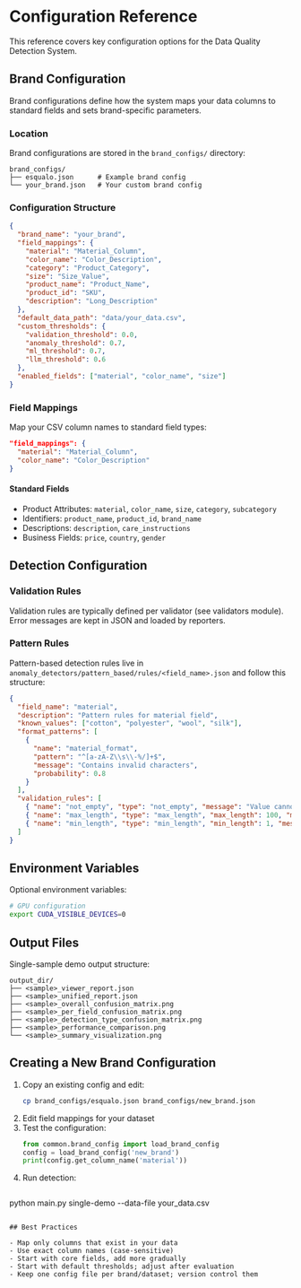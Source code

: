 # Configuration Reference

This reference covers key configuration options for the Data Quality Detection System.

## Brand Configuration

Brand configurations define how the system maps your data columns to standard fields and sets brand-specific parameters.

### Location

Brand configurations are stored in the `brand_configs/` directory:

```
brand_configs/
├── esqualo.json      # Example brand config
└── your_brand.json   # Your custom brand config
```

### Configuration Structure

```json
{
  "brand_name": "your_brand",
  "field_mappings": {
    "material": "Material_Column",
    "color_name": "Color_Description",
    "category": "Product_Category",
    "size": "Size_Value",
    "product_name": "Product_Name",
    "product_id": "SKU",
    "description": "Long_Description"
  },
  "default_data_path": "data/your_data.csv",
  "custom_thresholds": {
    "validation_threshold": 0.0,
    "anomaly_threshold": 0.7,
    "ml_threshold": 0.7,
    "llm_threshold": 0.6
  },
  "enabled_fields": ["material", "color_name", "size"]
}
```

### Field Mappings

Map your CSV column names to standard field types:

```json
"field_mappings": {
  "material": "Material_Column",
  "color_name": "Color_Description"
}
```

#### Standard Fields

- Product Attributes: `material`, `color_name`, `size`, `category`, `subcategory`
- Identifiers: `product_name`, `product_id`, `brand_name`
- Descriptions: `description`, `care_instructions`
- Business Fields: `price`, `country`, `gender`

## Detection Configuration

### Validation Rules

Validation rules are typically defined per validator (see validators module). Error messages are kept in JSON and loaded by reporters.

### Pattern Rules

Pattern-based detection rules live in `anomaly_detectors/pattern_based/rules/<field_name>.json` and follow this structure:

```json
{
  "field_name": "material",
  "description": "Pattern rules for material field",
  "known_values": ["cotton", "polyester", "wool", "silk"],
  "format_patterns": [
    {
      "name": "material_format",
      "pattern": "^[a-zA-Z\\s\\-%/]+$",
      "message": "Contains invalid characters",
      "probability": 0.8
    }
  ],
  "validation_rules": [
    { "name": "not_empty", "type": "not_empty", "message": "Value cannot be empty" },
    { "name": "max_length", "type": "max_length", "max_length": 100, "message": "Value is too long" },
    { "name": "min_length", "type": "min_length", "min_length": 1, "message": "Value is too short" }
  ]
}
```

## Environment Variables

Optional environment variables:

```bash
# GPU configuration
export CUDA_VISIBLE_DEVICES=0
```

## Output Files

Single-sample demo output structure:

```
output_dir/
├── <sample>_viewer_report.json
├── <sample>_unified_report.json
├── <sample>_overall_confusion_matrix.png
├── <sample>_per_field_confusion_matrix.png
├── <sample>_detection_type_confusion_matrix.png
├── <sample>_performance_comparison.png
└── <sample>_summary_visualization.png
```

## Creating a New Brand Configuration

1. Copy an existing config and edit:
   ```bash
   cp brand_configs/esqualo.json brand_configs/new_brand.json
   ```
2. Edit field mappings for your dataset
3. Test the configuration:
   ```python
   from common.brand_config import load_brand_config
   config = load_brand_config('new_brand')
   print(config.get_column_name('material'))
   ```
4. Run detection:
   ```bash
python main.py single-demo --data-file your_data.csv
```

## Best Practices

- Map only columns that exist in your data
- Use exact column names (case-sensitive)
- Start with core fields, add more gradually
- Start with default thresholds; adjust after evaluation
- Keep one config file per brand/dataset; version control them